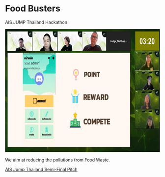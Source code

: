 # Food Busters

AIS JUMP Thailand Hackathon

<img src="../images/fb_present.png" height=400 />

We aim at reducing the pollutions from Food Waste.

[AIS Jump Thailand Semi-Final Pitch](https://fb.watch/9nyyXEm70D/)
